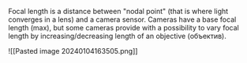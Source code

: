 Focal length is a distance between "nodal point" (that is where light converges in a lens) and a camera sensor. Cameras have a base focal length (max), but some cameras provide with a possibility to vary focal length by increasing/decreasing length of an objective (объектив).


![[Pasted image 20240104163505.png]]